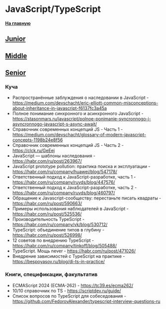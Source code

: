 # JavaScript/TypeScript

#### [На главную](README.md)

## [Junior](JS_TS/Junior.md)

## [Middle](JS_TS/Middle.md)

## [Senior](JS_TS/Senior.md)

### Куча

- Распространённые заблуждения о наследовании в JavaScript - https://medium.com/devschacht/eric-elliott-common-misconceptions-about-inheritance-in-javascript-f6137fc3a45a
- Полное понимание синхронного и асинхронного JavaScript - https://stasonmars.ru/javascript/polnoe-ponimanie-syncronnogo-i-asyncronnogo-javascript-s-async-await/
- Справочник современных концепций JS - Часть 1 - https://medium.com/devschacht/glossary-of-modern-javascript-concepts-1198b24e8f56
- Справочник современных концепций JS - Часть 2 - https://clck.ru/GeEej
- JavaScript — шаблоны наследования - https://habr.com/ru/post/263967/
- JavaScript prototype pollution: практика поиска и эксплуатации - https://habr.com/ru/company/huawei/blog/547178/
- Ответственный подход к JavaScript-разработке, часть 1 - https://habr.com/ru/company/ruvds/blog/447576/
- Ответственный подход к JavaScript-разработке, часть 2 - https://habr.com/ru/company/ruvds/blog/460797/
- Обращение к Javascript-сообществу: перестаньте писать квадраты - https://habr.com/ru/post/590663/
- Примеры использования наблюдателей в JavaScript - https://habr.com/ru/post/525536/
- Производительность TypeScript - https://habr.com/ru/company/vk/blog/530712/
- TypeScript: объединение типов в глубину - https://habr.com/ru/post/526998/
- 12 советов по внедрению TypeScript - https://habr.com/ru/company/tinkoff/blog/505488/
- TypeScript. Мощь never - https://habr.com/ru/post/471026/
- Внедрение зависимостей с TypeScript на практике - https://bespoyasov.ru/blog/di-ts-in-practice/

### Книги, спецификации, факультатив

- ECMAScript 2024 (ECMA-262) - https://tc39.es/ecma262/
- 10/10 справочник по TS - https://scriptdev.ru/guide/
- Список вопросов по TypeScript для собеседования - https://github.com/FedorovAlexander/typescript-interview-questions-ru
